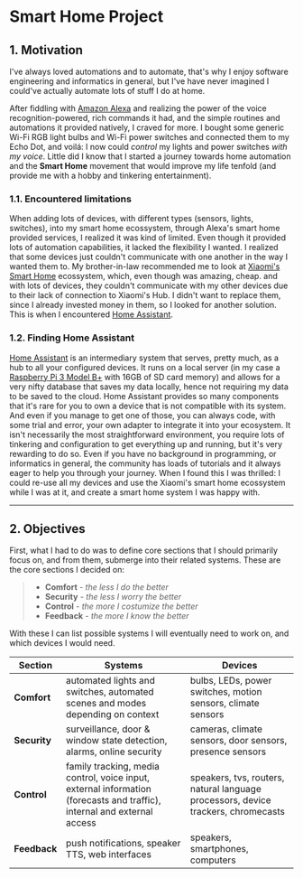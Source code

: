 # Smart Home Project
## 1. Motivation
I've always loved automations and to automate, that's why I enjoy software engineering and informatics in general, but I've have never imagined I could've actually automate lots of stuff I do at home.

After fiddling with [Amazon Alexa](https://developer.amazon.com/alexa) and realizing the power of the voice recognition-powered, rich commands it had, and the simple routines and automations it provided natively, I craved for more. I bought some generic Wi-Fi RGB light bulbs and Wi-Fi power switches and connected them to my Echo Dot, and voilá: I now could *control* my lights and power switches *with my voice*. Little did I know that I started a journey towards home automation and the **Smart Home** movement that would improve my life tenfold (and provide me with a hobby and tinkering entertainment).

### 1.1.  Encountered limitations
When adding lots of devices, with different types (sensors, lights, switches), into my smart home ecossystem, through Alexa's smart home provided services, I realized it was kind of limited. Even though it provided lots of automation capabilities, it lacked the flexibility I wanted. I realized that some devices just couldn't communicate with one another in the way I wanted them to. 
My brother-in-law recommended me to look at [Xiaomi's Smart Home](https://xiaomi-mi.com/mi-smart-home/) ecossystem, which, even though was amazing, cheap. and with lots of devices, they couldn't communicate with my other devices due to their lack of connection to Xiaomi's Hub. I didn't want to replace them, since I already invested money in them, so I looked for another solution. This is when I encountered [Home Assistant](https://www.home-assistant.io/).

### 1.2. Finding Home Assistant
[Home Assistant](https://www.home-assistant.io/) is an intermediary system that serves, pretty much, as a hub to all your configured devices. It runs on a local server (in my case a [Raspberry Pi 3 Model B+](http://a.co/ak2SQor) with 16GB of SD card memory) and allows for a very nifty database that saves my data locally, hence not requiring my data to be saved to the cloud. Home Assistant provides so many components that it's rare for you to own a device that is not compatible with its system. And even if you manage to get one of those, you can always code, with some trial and error, your own adapter to integrate it into your ecosystem. It isn't necessarily the most straightforward environment, you require lots of tinkering and configuration to get everything up and running, but it's very rewarding to do so. Even if you have no background in programming, or informatics in general, the community has loads of tutorials and it always eager to help you through your journey. 
When I found this I was thrilled: I could re-use all my devices and use the Xiaomi's smart home ecossystem while I was at it, and create a smart home system I was happy with.

----

## 2. Objectives
First, what I had to do was to define core sections that I should primarily focus on, and from them, submerge into their related systems. These are the core sections I decided on:
> - **Comfort** - *the less I do the better*
> - **Security** - *the less I worry  the better*
> - **Control** - *the more I costumize the better*
> - **Feedback** - *the more I know the better*

With these I can list possible systems I will eventually need to work on, and which devices I would need.

| Section     | Systems                                                            | Devices |
|-------------|--------------------------------------------------------------------|---------|
| **Comfort** | automated lights and switches, automated scenes and modes depending on context   | bulbs, LEDs, power switches, motion sensors, climate sensors |
| **Security** | surveillance, door & window state detection, alarms, online security | cameras, climate sensors, door sensors, presence sensors |
| **Control** | family tracking, media control, voice input, external information  (forecasts and traffic), internal and external access | speakers, tvs, routers, natural language processors, device trackers, chromecasts
| **Feedback** | push notifications, speaker TTS, web interfaces | speakers, smartphones, computers|


